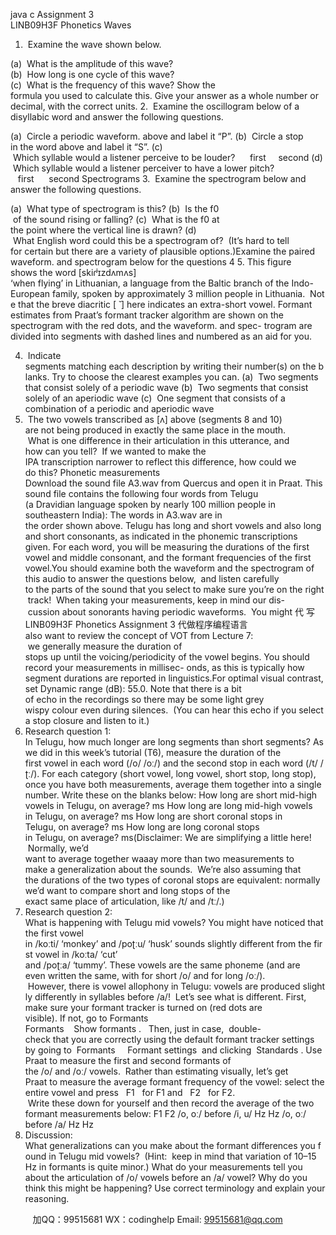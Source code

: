 java c
Assignment 3  
LINB09H3F Phonetics
Waves 
1.  Examine the wave shown below.

(a)  What is the amplitude of this wave?   
(b)  How long is one cycle of this wave?   
(c)  What is the frequency of this wave? Show the formula you used to calculate this. Give your answer as a whole number or decimal, with the correct units.
2.  Examine the oscillogram below of a disyllabic word and answer the following questions.

(a)  Circle a periodic waveform. above and label it “P”.
(b)  Circle a stop in the word above and label it “S”.
(c)  Which syllable would a listener perceive to be louder?      first     second
(d)  Which syllable would a listener perceiver to have a lower pitch?    first      second
Spectrograms 
3.  Examine the spectrogram below and answer the following questions.

(a)  What type of spectrogram is this?
(b)  Is the f0  of the sound rising or falling?
(c)  What is the f0 at the point where the vertical line is drawn?
(d)  What English word could this be a spectrogram of?  (It’s hard to tell for certain but there are a variety of plausible options.)Examine the paired waveform. and spectrogram below for the questions 4  5. This figure shows the word [skiɾʲɪzdʌmʌs] ‘when flying’ in Lithuanian, a language from the Baltic branch of the Indo-European family, spoken by approximately 3 million people in Lithuania.  Note that the breve diacritic [ ̆ ] here indicates an extra-short vowel. Formant estimates from Praat’s formant tracker algorithm are shown on the spectrogram with the red dots, and the waveform. and spec- trogram are divided into segments with dashed lines and numbered as an aid for you.

4.  Indicate segments matching each description by writing their number(s) on the blanks. Try to choose the clearest examples you can.
(a)  Two segments that consist solely of a periodic wave 
(b)  Two segments that consist solely of an aperiodic wave 
(c)  One segment that consists of a combination of a periodic and aperiodic wave
5.  The two vowels transcribed as [ʌ] above (segments 8 and 10) are not being produced in exactly the same place in the mouth.  What is one difference in their articulation in this utterance, and how can you tell?  If we wanted to make the IPA transcription narrower to reflect this difference, how could we do this?
Phonetic measurements Download the sound file A3.wav from Quercus and open it in Praat. This sound file contains the following four words from Telugu (a Dravidian language spoken by nearly 100 million people in southeastern India):
The words in A3.wav are in the order shown above. Telugu has long and short vowels and also long and short consonants, as indicated in the phonemic transcriptions given. For each word, you will be measuring the durations of the first vowel and middle consonant, and the formant frequencies of the first vowel.You should examine both the waveform and the spectrogram of this audio to answer the questions below,  and listen carefully to the parts of the sound that you select to make sure you’re on the right track!  When taking your measurements, keep in mind our dis- cussion about sonorants having periodic waveforms.  You might 代 写LINB09H3F Phonetics Assignment 3
代做程序编程语言also want to review the concept of VOT from Lecture 7:  we generally measure the duration of stops up until the voicing/periodicity of the vowel begins. You should record your measurements in millisec- onds, as this is typically how segment durations are reported in linguistics.For optimal visual contrast, set Dynamic range (dB): 55.0. Note that there is a bit of echo in the recordings so there may be some light grey wispy colour even during silences.  (You can hear this echo if you select a stop closure and listen to it.)
6. Research question 1: In Telugu, how much longer are long segments than short segments? As we did in this week’s tutorial (T6), measure the duration of the first vowel in each word (/o/  /oː/) and the second stop in each word (/t/  /ʈː/). For each category (short vowel, long vowel, short stop, long stop), once you have both measurements, average them together into a single number. Write these on the blanks below:
How long are short mid-high vowels in Telugu, on average?    ms
How long are long mid-high vowels in Telugu, on average?    ms
How long are short coronal stops in Telugu, on average?   ms
How long are long coronal stops in Telugu, on average?    ms(Disclaimer: We are simplifying a little here!  Normally, we’d want to average together waaay more than two measurements to make a generalization about the sounds.  We’re also assuming that the durations of the two types of coronal stops are equivalent: normally we’d want to compare short and long stops of the exact same place of articulation, like /t/ and /tː/.)
7. Research question 2: What is happening with Telugu mid vowels? You might have noticed that the first vowel in /koːti/ ‘monkey’ and /poʈːu/ ‘husk’ sounds slightly different from the first vowel in /koːta/ ‘cut’ and /poʈːa/ ‘tummy’. These vowels are the same phoneme (and are even written the same, with  for short /o/ and  for long /oː/).  However, there is vowel allophony in Telugu: vowels are produced slightly differently in syllables before /a/!  Let’s see what is different.
First, make sure your formant tracker is turned on (red dots are visible). If not, go to Formants  
Formants    Show formants .   Then, just in case,  double-check that you are correctly using the default formant tracker settings by going to  Formants     Formant settings  and clicking  Standards . Use Praat to measure the first and second formants of the /o/ and /oː/ vowels.  Rather than estimating visually, let’s get Praat to measure the average formant frequency of the vowel: select the entire vowel and press   F1   for F1 and   F2   for F2.  Write these down for yourself and then record the average of the two formant measurements below: 
F1  F2 
/o, oː/ before /i, u/   Hz   Hz
/o, oː/ before /a/    Hz   Hz
8. Discussion: What generalizations can you make about the formant differences you found in Telugu mid vowels?  (Hint:  keep in mind that variation of 10–15 Hz in formants is quite minor.) What do your measurements tell you about the articulation of /o/ vowels before an /a/ vowel? Why do you think this might be happening? Use correct terminology and explain your reasoning.



         
加QQ：99515681  WX：codinghelp  Email: 99515681@qq.com
